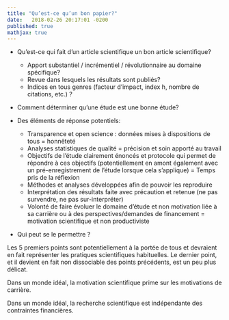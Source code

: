 ```yaml
---
title: "Qu’est-ce qu’un bon papier?"
date:   2018-02-26 20:17:01 -0200
published: true
mathjax: true
---
```


* Qu’est-ce qui fait d’un article scientifique un bon article scientifique?

    - Apport substantiel / incrémentiel / révolutionnaire au domaine spécifique?
    - Revue dans lesquels les résultats sont publiés?
    - Indices en tous genres (facteur d’impact, index h, nombre de citations, etc.) ?

* Comment déterminer qu’une étude est une bonne étude?

* Des éléments de réponse potentiels: 

    -	Transparence et open science : données mises à dispositions de tous = honnêteté
    -	Analyses statistiques de qualité = précision et soin apporté au travail
    -	Objectifs de l’étude clairement énoncés et protocole qui permet de répondre à ces objectifs (potentiellement en amont également avec un pré-enregistrement de l’étude lorsque cela s’applique) = Temps pris de la réflexion
    -	Méthodes et analyses développées afin de pouvoir les reproduire
    -	Interprétation des résultats faite avec précaution et retenue (ne pas survendre, ne pas sur-interpréter)
    -	Volonté de faire évoluer le domaine d’étude et non motivation liée à sa carrière ou à des perspectives/demandes de financement = motivation scientifique et non productiviste

* Qui peut se le permettre ? 

Les 5 premiers points sont potentiellement à la portée de tous et devraient en fait représenter les pratiques scientifiques habituelles. 
Le dernier point, et il devient en fait non dissociable des points précédents, est un peu plus délicat.

Dans un monde idéal, la motivation scientifique prime sur les motivations de carrière.

Dans un monde idéal, la recherche scientifique est indépendante des contraintes financières.
